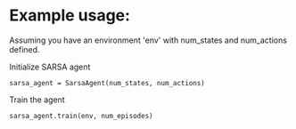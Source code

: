 # Example usage:

Assuming you have an environment 'env' with num_states and num_actions defined.

Initialize SARSA agent

```
sarsa_agent = SarsaAgent(num_states, num_actions)
```

Train the agent

```
sarsa_agent.train(env, num_episodes)
```
